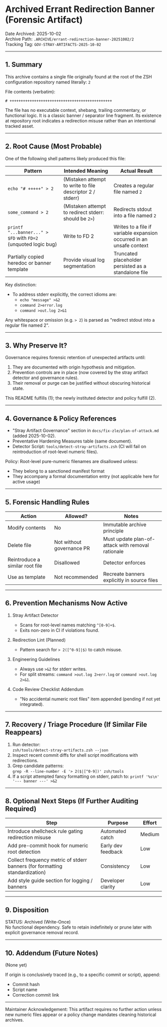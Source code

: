# Archived Errant Redirection Banner (Forensic Artifact)

Date Archived: 2025-10-02  
Archive Path: `.ARCHIVE/errant-redirection-banner-20251002/2`  
Tracking Tag: `GOV-STRAY-ARTIFACTS-2025-10-02`  

---

## 1. Summary

This archive contains a single file originally found at the root of the ZSH configuration repository named literally: `2`

File contents (verbatim):

```
# ++++++++++++++++++++++++++++++++++++++++++++++
```

The file has no executable context, shebang, trailing commentary, or functional logic. It is a classic banner / separator line fragment. Its existence at repository root indicates a redirection misuse rather than an intentional tracked asset.

---

## 2. Root Cause (Most Probable)

One of the following shell patterns likely produced this file:

| Pattern | Intended Meaning | Actual Result |
|---------|------------------|---------------|
| `echo "# +++++" > 2` | (Mistaken attempt to write to file descriptor 2 / stderr) | Creates a regular file named `2` |
| `some_command > 2` | (Mistaken attempt to redirect stderr: should be `2>`) | Redirects stdout into a file named `2` |
| `printf "...banner..." > $FD` with `FD=2` (unquoted logic bug) | Write to FD 2 | Writes to a file if variable expansion occurred in an unsafe context |
| Partially copied heredoc or banner template | Provide visual log segmentation | Truncated placeholder persisted as a standalone file |

Key distinction:
- To address stderr explicitly, the correct idioms are:
  - `echo "message" >&2`
  - `command 2>error.log`
  - `command >out.log 2>&1`

Any whitespace or omission (e.g. `> 2`) is parsed as "redirect stdout into a regular file named 2".

---

## 3. Why Preserve It?

Governance requires forensic retention of unexpected artifacts until:
1. They are documented with origin hypothesis and mitigation.
2. Prevention controls are in place (now covered by the stray artifact detector and governance rules).
3. Their removal or purge can be justified without obscuring historical state.

This README fulfills (1); the newly instituted detector and policy fulfill (2).

---

## 4. Governance & Policy References

- "Stray Artifact Governance" section in `docs/fix-zle/plan-of-attack.md` (added 2025-10-02).
- Preventative Hardening Measures table (same document).
- Detector Script: `tools/detect-stray-artifacts.zsh` (CI will fail on reintroduction of root-level numeric files).

Policy: Root-level pure-numeric filenames are disallowed unless:
- They belong to a sanctioned manifest format
- They accompany a formal documentation entry (not applicable here for active usage)

---

## 5. Forensic Handling Rules

| Action | Allowed? | Notes |
|--------|----------|-------|
| Modify contents | No | Immutable archive principle |
| Delete file | Not without governance PR | Must update plan-of-attack with removal rationale |
| Reintroduce a similar root file | Disallowed | Detector enforces |
| Use as template | Not recommended | Recreate banners explicitly in source files |

---

## 6. Prevention Mechanisms Now Active

1. Stray Artifact Detector  
   - Scans for root-level names matching `^[0-9]+$`.
   - Exits non-zero in CI if violations found.

2. Redirection Lint (Planned)  
   - Pattern search for `> 2([^0-9]|$)` to catch misuse.

3. Engineering Guidelines  
   - Always use `>&2` for stderr writes.
   - For split streams: `command >out.log 2>err.log` or `command >out.log 2>&1`.

4. Code Review Checklist Addendum  
   - "No accidental numeric root files" item appended (pending if not yet integrated).

---

## 7. Recovery / Triage Procedure (If Similar File Reappears)

1. Run detector:  
   `zsh/tools/detect-stray-artifacts.zsh --json`
2. Inspect recent commit diffs for shell script modifications with redirections.
3. Grep candidate patterns:  
   `grep -R --line-number -E '> 2($|[^0-9])' zsh/tools`
4. If a script attempted fancy formatting on stderr, patch to:
   `printf '%s\n' '--- banner ---' >&2`

---

## 8. Optional Next Steps (If Further Auditing Required)

| Step | Purpose | Effort |
|------|---------|--------|
| Introduce shellcheck rule gating redirection misuse | Automated catch | Medium |
| Add pre-commit hook for numeric root detection | Early dev feedback | Low |
| Collect frequency metric of stderr banners (for formatting standardization) | Consistency | Low |
| Add style guide section for logging / banners | Developer clarity | Low |

---

## 9. Disposition

STATUS: Archived (Write-Once)  
No functional dependency. Safe to retain indefinitely or prune later with explicit governance removal record.

---

## 10. Addendum (Future Notes)

(None yet)

If origin is conclusively traced (e.g., to a specific commit or script), append:
- Commit hash
- Script name
- Correction commit link

---

Maintainer Acknowledgement:
This artifact requires no further action unless new numeric files appear or a policy change mandates cleaning historical archives.
